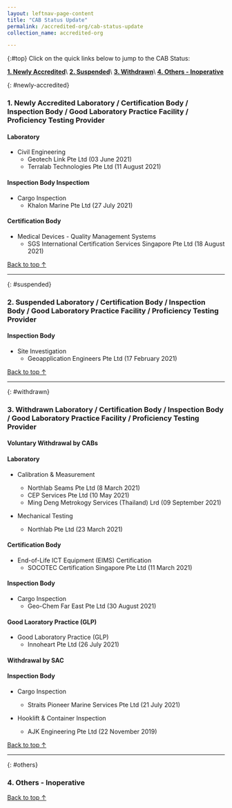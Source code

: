 ```yaml
---
layout: leftnav-page-content
title: "CAB Status Update"
permalink: /accredited-org/cab-status-update
collection_name: accredited-org

---
```


{:#top}
Click on the quick links below to jump to the CAB Status:

**[1. Newly Accredited](#newly-accredited)**\\
**[2. Suspended](#suspended)**\\
**[3. Withdrawn](#withdrawn)**\\
**[4. Others - Inoperative](#others)**

{: #newly-accredited}
### 1. Newly Accredited Laboratory / Certification Body / Inspection Body / Good Laboratory Practice Facility / Proficiency Testing Provider 
   

#### Laboratory

* Civil Engineering 
  * Geotech Link Pte Ltd (03 June 2021)
  * Terralab Technologies Pte Ltd (11 August 2021)


#### Inspection Body Inspectiom

* Cargo Inspection
  * Khalon Marine Pte Ltd (27 July 2021)


#### Certification Body

* Medical Devices - Quality Management Systems
  * SGS International Certification Services Singapore Pte Ltd (18 August 2021)

     

[Back to top ↑](#top)

---

{: #suspended}
### 2. Suspended Laboratory /  Certification Body / Inspection Body / Good Laboratory Practice Facility / Proficiency Testing Provider


#### Inspection Body

* Site Investigation
  * Geoapplication Engineers Pte Ltd (17 February 2021)
 

[Back to top ↑](#top)

---

{: #withdrawn}
### 3. Withdrawn Laboratory / Certification Body / Inspection Body / Good Laboratory Practice Facility / Proficiency Testing Provider


#### **Voluntary Withdrawal by CABs**

#### Laboratory

* Calibration & Measurement
  * Northlab Seams Pte Ltd (8 March 2021)
  * CEP Services Pte Ltd (10 May 2021)
  * Ming Deng Metrokogy Services (Thailand) Lrd (09 September 2021)
  
* Mechanical Testing
  * Northlab Pte Ltd (23 March 2021)
    

#### Certification Body

* End-of-Life ICT Equipment (EIMS) Certification
  * SOCOTEC Certification Singapore Pte Ltd (11 March 2021)


#### Inspection Body

* Cargo Inspection
  * Geo-Chem Far East Pte Ltd (30 August 2021)


#### Good Laoratory Practice (GLP)

* Good Laboratory Practice (GLP)
  * Innoheart Pte Ltd (26 July 2021)

  
#### **Withdrawal by SAC**

#### Inspection Body

* Cargo Inspection
  * Straits Pioneer Marine Services Pte Ltd (21 July 2021)

* Hooklift & Container Inspection
  * AJK Engineering Pte Ltd (22 November 2019)


  

[Back to top ↑](#top)

---

{: #others}
### 4. Others - Inoperative
 
[Back to top ↑](#top)
